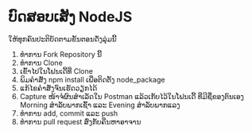 # ບົດສອບເສັງ NodeJS

ໃຫ້ທຸກຄົນປະຕິບັດຕາມຂັ້ນຕອນດັ່ງລຸ່ມນີ້

1. ທຳການ Fork Repository ນີ້
2. ທຳການ Clone
3. ເຂົ້າໄປໃນໂຟນເດີ້ທີ່ Clone
4. ພິມຄຳສັ່ງ npm install ເພື່ອຕິດຕັ້ງ node_package
5. ແກ້ໄຂຄຳສັ່ງຈົນເຮັດວຽກໄດ້
6. Capture ໜ້າຈໍຜົນສຳເລັດໃນ Postman ແລ້ວເກັບໄວ້ໃນໂຟນເດີ້ ທີ່ມີຊື່ຂອງຕົນເອງ Morning ສຳລັບພາກເຊົ້າ ແລະ Evening ສຳລັບພາກແລງ
7. ທຳການ add, commit ແລະ push
8. ທຳການ pull request ສົ່ງກັບຄືນຫາອາຈານ
